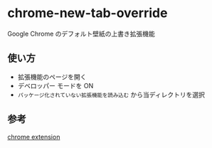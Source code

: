 # chrome-new-tab-override

Google Chrome のデフォルト壁紙の上書き拡張機能

## 使い方

- 拡張機能のページを開く
- デベロッパー モードを ON
- `パッケージ化されていない拡張機能を読み込む` から当ディレクトリを選択

## 参考

[chrome extension](https://developer.chrome.com/docs/extensions/mv3/)
